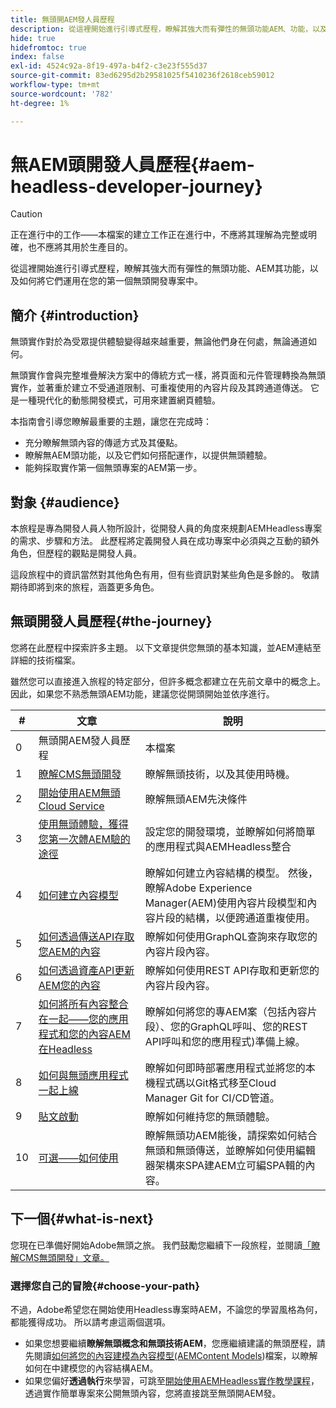 ```yaml
---
title: 無頭開AEM發人員歷程
description: 從這裡開始進行引導式歷程，瞭解其強大而有彈性的無頭功能AEM、功能，以及如何在您的第一個開發專案中運用這些功能。
hide: true
hidefromtoc: true
index: false
exl-id: 4524c92a-8f19-497a-b4f2-c3e23f555d37
source-git-commit: 83ed6295d2b29581025f5410236f2618ceb59012
workflow-type: tm+mt
source-wordcount: '782'
ht-degree: 1%

---
```


# 無AEM頭開發人員歷程{#aem-headless-developer-journey}

>[!CAUTION]
>
>正在進行中的工作——本檔案的建立工作正在進行中，不應將其理解為完整或明確，也不應將其用於生產目的。

從這裡開始進行引導式歷程，瞭解其強大而有彈性的無頭功能、AEM其功能，以及如何將它們運用在您的第一個無頭開發專案中。

## 簡介 {#introduction}

無頭實作對於為受眾提供體驗變得越來越重要，無論他們身在何處，無論通道如何。

無頭實作會與完整堆疊解決方案中的傳統方式一樣，將頁面和元件管理轉換為無頭實作，並著重於建立不受通道限制、可重複使用的內容片段及其跨通道傳送。 它是一種現代化的動態開發模式，可用來建置網頁體驗。

本指南會引導您瞭解最重要的主題，讓您在完成時：

* 充分瞭解無頭內容的傳遞方式及其優點。
* 瞭解無AEM頭功能，以及它們如何搭配運作，以提供無頭體驗。
* 能夠採取實作第一個無頭專案的AEM第一步。

## 對象 {#audience}

本旅程是專為開發人員人物所設計，從開發人員的角度來規劃AEMHeadless專案的需求、步驟和方法。 此歷程將定義開發人員在成功專案中必須與之互動的額外角色，但歷程的觀點是開發人員。

這段旅程中的資訊當然對其他角色有用，但有些資訊對某些角色是多餘的。 敬請期待即將到來的旅程，涵蓋更多角色。

## 無頭開發人員歷程{#the-journey}

您將在此歷程中探索許多主題。 以下文章提供您無頭的基本知識，並AEM連結至詳細的技術檔案。

雖然您可以直接進入旅程的特定部分，但許多概念都建立在先前文章中的概念上。 因此，如果您不熟悉無頭AEM功能，建議您從開頭開始並依序進行。

| # | 文章 | 說明 |
|---|---|---|
| 0 | 無頭開AEM發人員歷程 | 本檔案 |
| 1 | [瞭解CMS無頭開發](learn-about.md) | 瞭解無頭技術，以及其使用時機。 |
| 2 | [開始使用AEM無頭Cloud Service](getting-started.md) | 瞭解無頭AEM先決條件 |
| 3 | [使用無頭體驗，獲得您第一次體AEM驗的途徑](path-to-first-experience.md) | 設定您的開發環境，並瞭解如何將簡單的應用程式與AEMHeadless整合 |
| 4 | [如何建立內容模型](model-your-content.md) | 瞭解如何建立內容結構的模型。 然後，瞭解Adobe Experience Manager(AEM)使用內容片段模型和內容片段的結構，以便跨通道重複使用。 |
| 5 | [如何透過傳送API存取您AEM的內容](access-your-content.md) | 瞭解如何使用GraphQL查詢來存取您的內容片段內容。 |
| 6 | [如何透過資產API更新AEM您的內容](update-your-content.md) | 瞭解如何使用REST API存取和更新您的內容片段內容。 |
| 7 | [如何將所有內容整合在一起——您的應用程式和您的內容AEM在Headless](put-it-all-together.md) | 瞭解如何將您的專AEM案（包括內容片段）、您的GraphQL呼叫、您的REST API呼叫和您的應用程式)準備上線。 |
| 8 | [如何與無頭應用程式一起上線](go-live.md) | 瞭解如何即時部署應用程式並將您的本機程式碼以Git格式移至Cloud Manager Git for CI/CD管道。 |
| 9 | [貼文啟動](post-launch.md) | 瞭解如何維持您的無頭體驗。 |
| 10 | [可選——如何使用](create-spa.md) | 瞭解無頭功AEM能後，請探索如何結合無頭和無頭傳送，並瞭解如何使用編輯器架構來SPA建AEM立可編SPA輯的內容。 |

## 下一個{#what-is-next}

您現在已準備好開始Adobe無頭之旅。 我們鼓勵您繼續下一段旅程，並閱讀[「瞭解CMS無頭開發」文章。](learn-about.md)

### 選擇您自己的冒險{#choose-your-path}

不過，Adobe希望您在開始使用Headless專案時AEM，不論您的學習風格為何，都能獲得成功。 所以請考慮這兩個選項。

* 如果您想要繼續&#x200B;**瞭解無頭概念和無頭技術AEM**，您應繼續建議的無頭歷程，請先閱讀[如何將您的內容建模為內容模型(AEMContent Models](model-your-content.md))檔案，以瞭解如何在中建模您的內容結構AEM。
* 如果您偏好&#x200B;**透過執行**&#x200B;來學習，可跳至[開始使用AEMHeadless實作教學課程](https://experienceleague.adobe.com/docs/experience-manager-learn/getting-started-with-aem-headless/graphql/multi-step/overview.html)，透過實作簡單專案來公開無頭內容，您將直接跳至無頭開AEM發。
